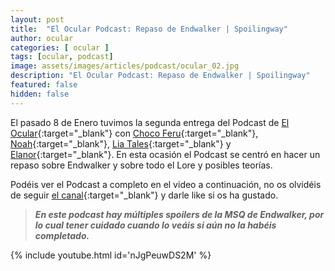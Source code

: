 ```yaml
---
layout: post
title:  "El Ocular Podcast: Repaso de Endwalker | Spoilingway"
author: ocular
categories: [ ocular ]
tags: [ocular, podcast]
image: assets/images/articles/podcast/ocular_02.jpg
description: "El Ocular Podcast: Repaso de Endwalker | Spoilingway"
featured: false
hidden: false
---
```


El pasado 8 de Enero tuvimos la segunda entrega del Podcast de [El Ocular](https://twitter.com/OcularEl){:target="_blank"} con [Choco Feru](https://twitter.com/ChocoFeru){:target="_blank"}, [Noah](https://twitter.com/Habeces4){:target="_blank"}, [Lia Tales](https://twitter.com/LiaTales_ffxiv){:target="_blank"} y [Elanor](https://twitter.com/trencapins){:target="_blank"}. En esta ocasión el Podcast se centró en hacer un repaso sobre Endwalker y sobre todo el Lore y posibles teorías.

Podéis ver el Podcast a completo en el video a continuación, no os olvidéis de seguir [el canal](https://www.youtube.com/channel/UC0Ncgc0JH3CtDMraAIrlGkQ){:target="_blank"} y darle like si os ha gustado.

<blockquote>
<b><i>En este podcast hay múltiples spoilers de la MSQ de Endwalker, por lo cual tener cuidado cuando lo veáis si aún no la habéis completado.</i></b>
</blockquote> 

{% include youtube.html id='nJgPeuwDS2M' %}
